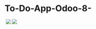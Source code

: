 # To-Do-App-Odoo-8-
![]()
![](https://drive.google.com/uc?export=view&id=1wJOoVTzSNArfMjV7NxtqUC74OHyC8CJH)
![](https://drive.google.com/uc?export=view&id=12vqiOGBE5RZPheMK1_Ygkdd-xHmVb55F)
